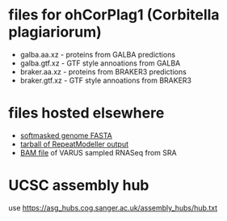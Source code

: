 # files for ohCorPlag1 (Corbitella plagiariorum)
* galba.aa.xz - proteins from GALBA predictions
* galba.gtf.xz - GTF style annoations from GALBA
* braker.aa.xz - proteins from BRAKER3 predictions
* braker.gtf.xz - GTF style annoations from BRAKER3

# files hosted elsewhere
* [softmasked genome FASTA](https://asg_hubs.cog.sanger.ac.uk/ohCorPlag1/ohCorPlag1.fa.masked)
* [tarball of RepeatModeller output](https://asg_hubs.cog.sanger.ac.uk/ohCorPlag1/ohCorPlag1.tar.xz)
* [BAM file](https://asg_hubs.cog.sanger.ac.uk/ohCorPlag1/VARUS.bam) of VARUS sampled RNASeq from SRA

# UCSC assembly hub
use https://asg_hubs.cog.sanger.ac.uk/assembly_hubs/hub.txt
